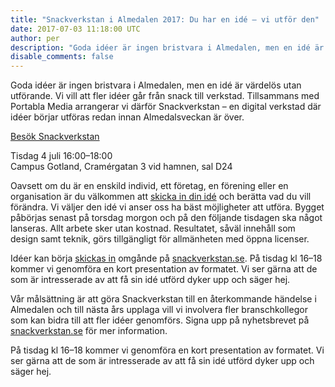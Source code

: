 ```yaml
---
title: "Snackverkstan i Almedalen 2017: Du har en idé – vi utför den"
date: 2017-07-03 11:18:00 UTC
author: per
description: "Goda idéer är ingen bristvara i Almedalen, men en idé är värdelös utan utförande. Vi vill att fler idéer går från snack till verkstad."
disable_comments: false
---
```


Goda idéer är ingen bristvara i Almedalen, men en idé är värdelös utan utförande. Vi vill att fler idéer går från snack till verkstad. Tillsammans med Portabla Media arrangerar vi därför Snackverkstan – en digital verkstad där idéer börjar utföras redan innan Almedalsveckan är över. 

[Besök Snackverkstan](https://snackverkstan.se)

Tisdag 4 juli 16:00–18:00  
Campus Gotland, Cramérgatan 3 vid hamnen, sal D24  

Oavsett om du är en enskild individ, ett företag, en förening eller en organisation är du välkommen att [skicka in din idé](https://docs.google.com/a/kollegorna.se/forms/d/e/1FAIpQLSevYRXolvKNNra2W_9mvI7_uRdAcsFBKZfKzYkjaVDbdbuz6g/viewform) och berätta vad du vill förändra. Vi väljer den idé vi anser oss ha bäst möjligheter att utföra. Bygget påbörjas senast på torsdag morgon och på den följande tisdagen ska något lanseras. Allt arbete sker utan kostnad. Resultatet, såväl innehåll som design samt teknik, görs tillgängligt för allmänheten med öppna licenser.

Idéer kan börja [skickas in](https://docs.google.com/a/kollegorna.se/forms/d/e/1FAIpQLSevYRXolvKNNra2W_9mvI7_uRdAcsFBKZfKzYkjaVDbdbuz6g/viewform) omgånde på [snackverkstan.se](https://snackverkstan.se). På tisdag kl 16–18 kommer vi genomföra en kort presentation av formatet. Vi ser gärna att de som är intresserade av att få sin idé utförd dyker upp och säger hej.

Vår målsättning är att göra Snackverkstan till en återkommande händelse i Almedalen och till nästa års upplaga vill vi involvera fler branschkollegor som kan bidra till att fler idéer genomförs. Signa upp på nyhetsbrevet på [snackverkstan.se](https://snackverkstan.se) för mer information.

På tisdag kl 16–18 kommer vi genomföra en kort presentation av formatet. Vi ser gärna att de som är intresserade av att få sin idé utförd dyker upp och säger hej.

